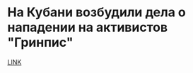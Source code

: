 # На Кубани возбудили дела о нападении на активистов "Гринпис"



[LINK](https://varlamov.ru/1939890.html)